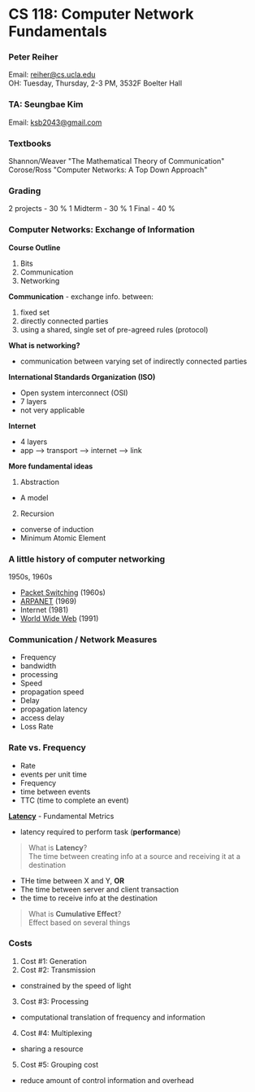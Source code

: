 # CS 118: Computer Network Fundamentals

### Peter Reiher
Email: reiher@cs.ucla.edu  
OH: Tuesday, Thursday, 2-3 PM, 3532F Boelter Hall

### TA: Seungbae Kim 
Email: ksb2043@gmail.com

### Textbooks
Shannon/Weaver "The Mathematical Theory of Communication"  
Corose/Ross "Computer Networks: A Top Down Approach"

### Grading
2 projects - 30 %
1 Midterm  - 30 %
1 Final    - 40 %

### Computer Networks: Exchange of Information
**Course Outline**  
1. Bits
2. Communication
3. Networking  

**Communication** - exchange info. between:  
1. fixed set
2. directly connected parties
3. using a shared, single set of pre-agreed rules (protocol)  

**What is networking?**  
* communication between varying set of indirectly connected parties  

**International Standards Organization (ISO)**  
* Open system interconnect (OSI)
* 7 layers
* not very applicable  

**Internet**  
* 4 layers 
* app --> transport --> internet --> link  

**More fundamental ideas**  
1. Abstraction
 * A model
2. Recursion
 * converse of induction
 * Minimum Atomic Element  

### A little history of computer networking
1950s, 1960s  
* [Packet Switching](https://en.wikipedia.org/wiki/Packet_switching) (1960s)
* [ARPANET](https://en.wikipedia.org/wiki/ARPANET) (1969)
* Internet (1981)
* [World Wide Web](https://en.wikipedia.org/wiki/World_Wide_Web) (1991)

### Communication / Network Measures
* Frequency 
 * bandwidth
 * processing
* Speed
 * propagation speed
* Delay
 * propagation latency
 * access delay
* Loss Rate

### Rate vs. Frequency
* Rate
 * events per unit time
* Frequency 
 * time between events
 * TTC (time to complete an event)

[**Latency**](http://compnetworking.about.com/od/speedtests/a/network_latency.htm) - Fundamental Metrics  
* latency required to perform task (**performance**)
> What is **Latency**?  
> The time between creating info at a source and receiving it at a destination
* THe time between X and Y, **OR**  
* The time between server and client transaction
* the time to receive info at the destination
>What is **Cumulative Effect**?  
> Effect based on several things 

### Costs
1. Cost #1: Generation
2. Cost #2: Transmission
 * constrained by the speed of light
3. Cost #3: Processing 
 * computational translation of frequency and information
4. Cost #4: Multiplexing 
 * sharing a resource
5. Cost #5: Grouping cost
 * reduce amount of control information and overhead